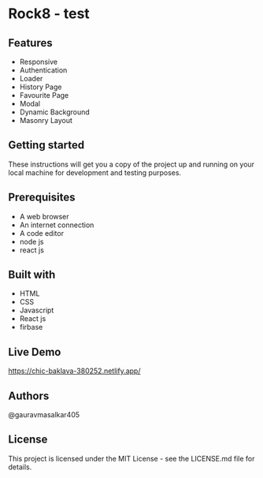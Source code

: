 # Rock8 - test

## Features

- Responsive
- Authentication
- Loader
- History Page
- Favourite Page
- Modal
- Dynamic Background
- Masonry Layout

## Getting started

These instructions will get you a copy of the project up and running on your local machine for development and testing purposes.

## Prerequisites

- A web browser
- An internet connection
- A code editor
- node js
- react js

## Built with

- HTML
- CSS
- Javascript
- React js
- firbase

## Live Demo

https://chic-baklava-380252.netlify.app/

## Authors

@gauravmasalkar405

## License

This project is licensed under the MIT License - see the LICENSE.md file for details.
